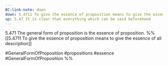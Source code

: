 ```yaml
---
BC-link-note: down
down: 5.4711 To give the essence of proposition means to give the essence of all description
up: 5.47 It is clear that everything which can be said beforehand
---
```

5.471 The general form of proposition is the essence of proposition.
%%
[[5.4711 To give the essence of proposition means to give the essence of all description]]

#GeneralFormOfProposition #propositions #essence #GeneralFormOfProposition %%